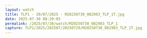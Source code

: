 ```yaml
---
layout: watch
title: TLP1 - 30/07/2025 - M20250730_082903_TLP_1T.jpg
date: 2025-07-30 08:29:03
permalink: /2025/07/30/watch/M20250730_082903_TLP_1
capture: TLP1/2025/202507/20250729/M20250730_082903_TLP_1T.jpg
---
```

